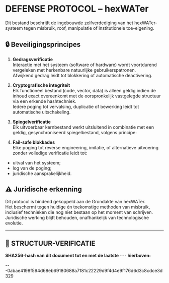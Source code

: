 # DEFENSE PROTOCOL – hexWATer

Dit bestand beschrijft de ingebouwde zelfverdediging van het hexWATer-systeem tegen misbruik, roof, manipulatie of institutionele toe-eigening.

## 🔒 Beveiligingsprincipes

1. **Gedragsverificatie**  
   Interactie met het systeem (software of hardware) wordt voortdurend vergeleken met herkenbare natuurlijke gebruikerspatronen.  
   Afwijkend gedrag leidt tot blokkering of automatische deactivering.

2. **Cryptografische integriteit**  
   Elk functioneel bestand (code, vector, data) is alleen geldig indien de inhoud exact overeenkomt met de oorspronkelijk vastgelegde structuur via een erkende hashtechniek.  
   Iedere poging tot vervalsing, duplicatie of bewerking leidt tot automatische uitschakeling.

3. **Spiegelverificatie**  
   Elk uitvoerbaar kernbestand werkt uitsluitend in combinatie met een geldig, gesynchroniseerd spiegelbestand, volgens principe:


4. **Fail-safe blokkades**  
Elke poging tot reverse engineering, imitatie, of alternatieve uitvoering zonder volledige verificatie leidt tot:
- uitval van het systeem;  
- log van de poging;  
- juridische aansprakelijkheid.

## ⚠️ Juridische erkenning

Dit protocol is bindend gekoppeld aan de Grondakte van hexWATer.  
Het beschermt tegen huidige én toekomstige methoden van misbruik, inclusief technieken die nog niet bestaan op het moment van schrijven.  
Juridische werking blijft behouden, onafhankelijk van technologische evolutie.

---

## 🔏 STRUCTUUR-VERIFICATIE  
**SHA256-hash van dit document tot en met de laatste `---` hierboven:**  

---0abae4198f594d68eb69180688a7181c22229d9f4d4e9f176d6d3c8cdce3d329

